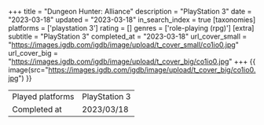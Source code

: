 +++
title = "Dungeon Hunter: Alliance"
description = "PlayStation 3"
date = "2023-03-18"
updated = "2023-03-18"
in_search_index = true
[taxonomies]
platforms = ['playstation 3']
rating = []
genres = ['role-playing (rpg)']
[extra]
subtitle = "PlayStation 3"
completed_at = "2023-03-18"
url_cover_small = "https://images.igdb.com/igdb/image/upload/t_cover_small/co1io0.jpg"
url_cover_big = "https://images.igdb.com/igdb/image/upload/t_cover_big/co1io0.jpg"
+++
{{ image(src="https://images.igdb.com/igdb/image/upload/t_cover_big/co1io0.jpg") }}

|              |            |
| ------------ | ---------- |
| Played platforms    | PlayStation 3 |
| Completed at | 2023/03/18 |


